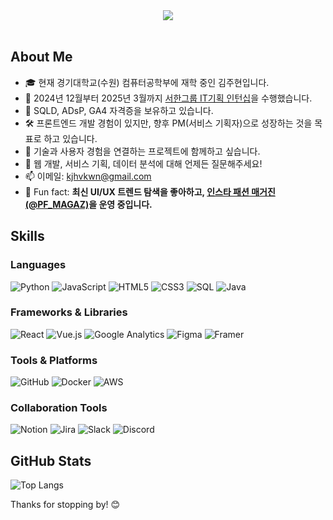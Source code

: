 <div align=center>
  <img src="https://capsule-render.vercel.app/api?type=waving&color=4F66AD&height=400&text=Hi%20there,%20I'm%20Kimzooci!%20👋&fontSize=50&fontColor=ffffff&section=header" />
</div>
<br>


## About Me

- 🎓 현재 경기대학교(수원) 컴퓨터공학부에 재학 중인 김주현입니다.  
- 💼 2024년 12월부터 2025년 3월까지 [서한그룹 IT기획 인턴십](https://github.com/Kimzooci/HR-Master-System)을 수행했습니다.  
- 📜 SQLD, ADsP, GA4 자격증을 보유하고 있습니다.  
- 🛠️ 프론트엔드 개발 경험이 있지만, 향후 PM(서비스 기획자)으로 성장하는 것을 목표로 하고 있습니다.  
- 🤝 기술과 사용자 경험을 연결하는 프로젝트에 함께하고 싶습니다.  
- 💬 웹 개발, 서비스 기획, 데이터 분석에 대해 언제든 질문해주세요! 
- 📫 이메일: kjhvkwn@gmail.com  
- 🚀 Fun fact: **최신 UI/UX 트렌드 탐색을 좋아하고, [인스타 패션 매거진(@PF_MAGAZ)](https://www.instagram.com/pf_magaz/)을 운영 중입니다.**  


## Skills

### Languages
![Python](https://img.shields.io/badge/Python-3776AB?style=for-the-badge&logo=python&logoColor=white)
![JavaScript](https://img.shields.io/badge/JavaScript-F7DF1E?style=for-the-badge&logo=javascript&logoColor=black)
![HTML5](https://img.shields.io/badge/HTML5-E34F26?style=for-the-badge&logo=html5&logoColor=white)
![CSS3](https://img.shields.io/badge/CSS3-1572B6?style=for-the-badge&logo=css3&logoColor=white)
![SQL](https://img.shields.io/badge/SQL-4479A1?style=for-the-badge&logo=postgresql&logoColor=white)
![Java](https://img.shields.io/badge/Java-007396?style=for-the-badge&logo=java&logoColor=white)


### Frameworks & Libraries
![React](https://img.shields.io/badge/React-61DAFB?style=for-the-badge&logo=react&logoColor=black)
![Vue.js](https://img.shields.io/badge/Vue.js-4FC08D?style=for-the-badge&logo=vue.js&logoColor=white)
![Google Analytics](https://img.shields.io/badge/GA4-E37400?style=for-the-badge&logo=google-analytics&logoColor=white)
![Figma](https://img.shields.io/badge/Figma-F24E1E?style=for-the-badge&logo=figma&logoColor=white)
![Framer](https://img.shields.io/badge/Framer-0055FF?style=for-the-badge&logo=framer&logoColor=white)

### Tools & Platforms
![GitHub](https://img.shields.io/badge/GitHub-181717?style=for-the-badge&logo=github&logoColor=white)
![Docker](https://img.shields.io/badge/Docker-2496ED?style=for-the-badge&logo=docker&logoColor=white)
![AWS](https://img.shields.io/badge/AWS-232F3E?style=for-the-badge&logo=amazon-aws&logoColor=white)

### Collaboration Tools
![Notion](https://img.shields.io/badge/Notion-000000?style=for-the-badge&logo=notion&logoColor=white)
![Jira](https://img.shields.io/badge/Jira-0052CC?style=for-the-badge&logo=jira&logoColor=white)
![Slack](https://img.shields.io/badge/Slack-4A154B?style=for-the-badge&logo=slack&logoColor=white)
![Discord](https://img.shields.io/badge/Discord-5865F2?style=for-the-badge&logo=discord&logoColor=white)

## GitHub Stats

![Top Langs](https://github-readme-stats.vercel.app/api/top-langs/?username=Kimzooci&layout=compact&theme=radical)



Thanks for stopping by! 😊
